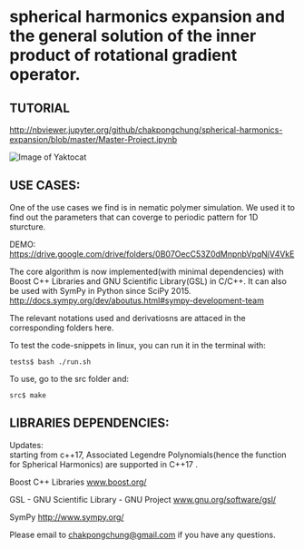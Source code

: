 spherical harmonics expansion and the general solution of the inner product of rotational gradient operator.
========================================================================


TUTORIAL
--------


http://nbviewer.jupyter.org/github/chakpongchung/spherical-harmonics-expansion/blob/master/Master-Project.ipynb


![Image of Yaktocat](https://octodex.github.com/images/yaktocat.png)


USE CASES:
----------

One of the use cases we find is in nematic polymer simulation. We used it to find out the parameters that can coverge to  periodic pattern for 1D sturcture.

DEMO:  
https://drive.google.com/drive/folders/0B07OecC53Z0dMnpnbVpqNjV4VkE



The core algorithm is now implemented(with minimal dependencies) with Boost C++ Libraries and GNU Scientific Library(GSL) in C/C++. It can also be used with SymPy in Python since SciPy 2015.  
http://docs.sympy.org/dev/aboutus.html#sympy-development-team

The relevant notations used and derivatiosns are attaced in the corresponding folders here.


To test the code-snippets in linux, you can run it in the terminal with:

    tests$ bash ./run.sh


To use, go to the src folder and:

    src$ make


LIBRARIES DEPENDENCIES:
-----------------------
Updates:  
starting from c++17, Associated Legendre Polynomials(hence the function for Spherical Harmonics) are supported in C++17  .

Boost C++ Libraries 
www.boost.org/

GSL - GNU Scientific Library - GNU Project
www.gnu.org/software/gsl/

SymPy
http://www.sympy.org/

Please email to chakpongchung@gmail.com if you have any questions.

